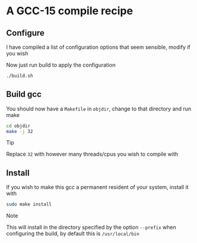 # A GCC-15 compile recipe

## Configure
I have compiled a list of configuration options that seem sensible, modify if you wish

Now just run build to apply the configuration

```bash
./build.sh
```


## Build gcc
You should now have a `Makefile` in `objdir`, change to that directory and run make

```bash
cd objdir
make -j 32
```

> [!TIP]
> Replace `32` with however many threads/cpus you wish to compile with


## Install
If you wish to make this gcc a permanent resident of your system, install it with

```bash
sudo make install
```

> [!NOTE]
> This will install in the directory specified by the option `--prefix` when configuring the build, by default this is `/usr/local/bin`

